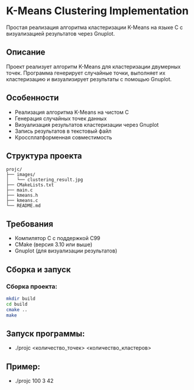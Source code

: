 # K-Means Clustering Implementation

Простая реализация алгоритма кластеризации K-Means на языке C с визуализацией результатов через Gnuplot.

## Описание

Проект реализует алгоритм K-Means для кластеризации двумерных точек. Программа генерирует случайные точки, выполняет их кластеризацию и визуализирует результаты с помощью Gnuplot.

## Особенности

- Реализация алгоритма K-Means на чистом C
- Генерация случайных точек данных
- Визуализация результатов кластеризации через Gnuplot
- Запись результатов в текстовый файл
- Кроссплатформенная совместимость

## Структура проекта
```
projc/
├── images/
│   └── clustering_result.jpg
├── CMakeLists.txt
├── main.c
├── kmeans.h
├── kmeans.c
└── README.md
```


## Требования

- Компилятор C с поддержкой C99
- CMake (версия 3.10 или выше)
- Gnuplot (для визуализации результатов)

## Сборка и запуск

### Сборка проекта:

```bash
mkdir build
cd build
cmake ..
make
```

## Запуск программы:
- ./projc <количество_точек> <количество_кластеров> <seed>

## Пример:
- ./projc 100 3 42
